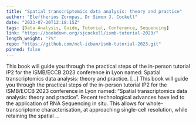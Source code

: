 ```yaml
---
title: "Spatial transcriptomics data analysis: theory and practice"
author: "Eleftherios Zormpas, Dr Simon J. Cockell"
date: "2023-07-20T12:18:15Z"
tags: [Data Analysis, Guide, Tutorial, Conference, Sequencing]
link: "https://bookdown.org/sjcockell/ismb-tutorial-2023/"
length_weight: "7%"
repo: "https://github.com/ncl-icbam/ismb-tutorial-2023.git"
pinned: false
---
```


This book will guide you through the practical steps of the in-person tutorial IP2 for the ISMB/ECCB 2023 conference in Lyon named: Spatial transcriptomics data analysis: theory and practice. [...] This book will guide you through the practical steps of the in-person tutorial IP2 for the ISMB/ECCB 2023 conference in Lyon named: “Spatial transcriptomics data analysis: theory and practice”. Recent technological advances have led to the application of RNA Sequencing in situ. This allows for whole-transcriptome characterisation, at approaching single-cell resolution, while retaining the spatial ...

